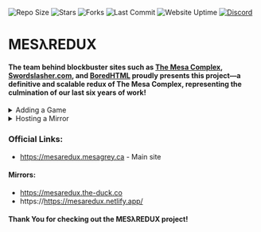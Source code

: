 ![Repo Size](https://img.shields.io/github/repo-size/Bored-Entertainment/mesaredux?style=for-the-badge)
![Stars](https://img.shields.io/github/stars/Bored-Entertainment/mesaredux?style=for-the-badge)
![Forks](https://img.shields.io/github/forks/Bored-Entertainment/mesaredux?style=for-the-badge)
![Last Commit](https://img.shields.io/github/last-commit/Bored-Entertainment/mesaredux?style=for-the-badge)
![Website Uptime](https://img.shields.io/website?style=for-the-badge&up_message=online&url=https%3A%2F%2Fmesaredux.mesagrey.ca)
<a href="https://discord.gg/DZJ4AmzKWC">![Discord](https://img.shields.io/discord/417916767487393792?style=for-the-badge&logo=discord&label=Discord&color=%235865F2&link=https%3A%2F%2Fdiscord.gg%2FDZJ4AmzKWC)</a>
<br>

# MESλREDUX

#### The team behind blockbuster sites such as [The Mesa Complex](https://github.com/Bored-Entertainment/themesacomplex), [Swordslasher.com](https://swordslasher.com/), and [BoredHTML](https://bored.pisaucer.com/) proudly presents this project—a definitive and scalable redux of The Mesa Complex, representing the culmination of our last six years of work!

<details>
  <summary>Adding a Game</summary>

#### This project is scalable, and adding a new game is simple as the following steps:

1. Find the game you wish to add; currently we support HTML5, DOS, and Flash game types.
2. Ideally, you should be able to download the game files or `.swf`, you *can* send us a link to the game, but there's no guarantee we can add it. If you wish to add a game, but do not have the relevent files, please open an **Issue**, not a Pull Request.
3. If you aim to add a HTML5 game, ensure that the main HTML file is named `index.html` instead of `game.html`, `app.html`, etc.
4. If you aim to add a Flash game, ensure that your `.swf` file is named `game.swf` and set the front-matter `type` to `flash`.
5. If you aim to add a game that needs to be emulated, ensure that your ROM file is zipped, is supported by [EmulatorJS](https://emulatorjs.org/docs4devs/cores/), and that the zip is named `game.zip` and set the front-matter `type` to `retroarch`.
6. Upload a zip of the game files (named game.zip) or `.swf` to [VirusTotal](https://www.virustotal.com/gui/home/upload), and keep the output URL.
7. Fork the repo ([Bored-Entertainment/mesaredux](https://github.com/Bored-Entertainment/mesaredux))
8. In the `_games` directory, create a folder with the name of the game you wish to add, lowercase and without spaces; As an example: `_games/my GAME` -> `_games/mygame`.
9. In the new directory you've created, create a file named `index.md` that contains only the following:
```html
---
layout: alt (Don't touch this)
title: "Electricman 2" (Add your games title.)
type: flash (Set to `html` for HTML5 builds, 'dos' for js-dos packages, `retroarch` for ROMs, or `flash` for SWF content.)
core: gb (This is the system that the game you are adding is based on, refer to the EmulatorJS Docs (https://emulatorjs.org/docs/systems) for which one to use. Only use if the layout is retroarch)
aspectRatio: "16:9" (The ideal Aspect Ratio of your game, if unsure pick from 16:9 or 4:3. [Default for retroarch should be 16:7.75])
description: "Battle stickman enemies with martial arts and super moves."(A brief, one sentence descriptor for your game.)
---
(ENSURE YOU REMOVE CONTENT IN BRACKETS WHEN DONE)
```
9. In the new directory you've created, put the game files / ROM / `.swf` into the folder `index/src` & put the game zip if applicable into `index`. Your game should look like: `_games/mygame/index/src/index.html`, `/game.zip` or `/game.swf`.
10. OPTIONALLY Create a thumbnail for the game, sized `1280x720px` located in your games `index` directory. Thumbnails must include the games title and ideally would depict gameplay or be official title art. Adding a thumbnail saves us valuable time, and allows us to prioritize the adding of game requests that include thumbnails.
11. Create a Pull Request, following the guidelines and requested information present in the template.
<br><sub>Please note that the addition of games is at the discretion of the Bored Entertainment Team, and we will not add games if the `sha256` checksum provided by VirusTotal doesn't match up with what you've uploaded, VirusTotal flags the game you're requesting to add, we don't think it'll fit the aesthetic of the site, or for any reason not listed here.</sub>
</details>
<details>
  <summary>Hosting a Mirror</summary>

#### MESλREDUX can be mirrored using three supported platforms. Before deploying, make sure you:

1. Fork the repository [Bored-Entertainment/mesaredux](https://github.com/Bored-Entertainment/mesaredux). **(REMEMBER TO UNCHECK `"Copy the main branch only"`) WHEN FORKING**
2. Install [Pull](https://github.com/apps/pull) on your fork to keep your mirror up to date with the upstream repository.
3. Delete the `main` branch and make `build` the default. <b>IMPORTANT</b>

#### Optional: Custom Domain

If you want your mirror to be accessible via your own domain or subdomain:

1. Create a file named `CNAME` in the root of your fork.
2. Add your custom domain or subdomain in the file, for example: ```mesaredux.mysite.com```

---

### 1. Netlify
Netlify allows you to deploy a mirror quicky.

**Instructions:**
1. Log in to Netlify or create an account.
2. Select your fork and the `build` branch.
4. Deploy and wait for your site to go live.

---

### 2. GitHub Pages
GitHub Pages works well for hosting static mirrors of MESλREDUX.

**Instructions:**
1. Navigate to your fork on GitHub.
2. Go to **Settings → Pages**.
3. Set **Source** to the `build` branch and root (`/`).
4. Click **Save** and wait for GitHub to publish your site.
5. Your mirror will be available at `https://<your-username>.github.io/mesaredux`.

---
#### To submit your mirror to be in our list on the site, simply submit a Pull Request adding it to the [JSON List](https://github.com/Bored-Entertainment/mesaredux/edit/main/assets/js/json/unofficalmirrors.json)

<sub>All mirrors will automatically stay up to date if Pull is installed and configured on your fork.</sub>
</details>

### Official Links:
- https://mesaredux.mesagrey.ca - Main site
#### Mirrors:
- https://mesaredux.the-duck.co
- https://https://mesaredux.netlify.app/

#### Thank You for checking out the MESλREDUX project! 
